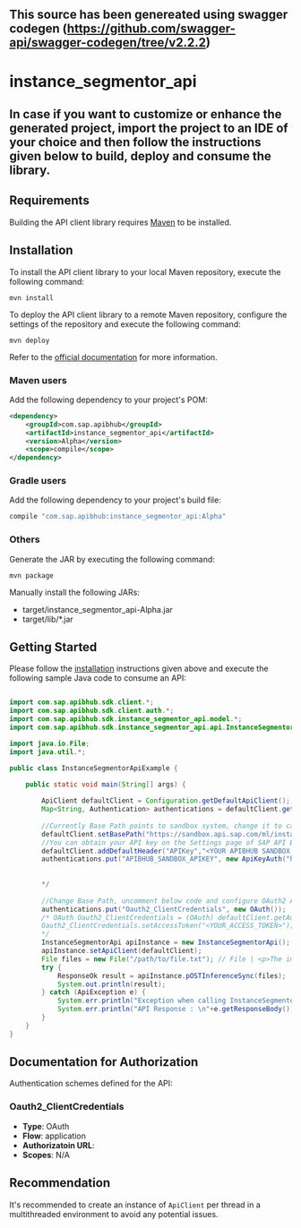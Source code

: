 ## This source has been genereated using swagger codegen (https://github.com/swagger-api/swagger-codegen/tree/v2.2.2)

# instance_segmentor_api

## In case if you want to customize or enhance the generated project, import the project to an IDE of your choice and then follow the instructions given below to build, deploy and consume the library. 

## Requirements

Building the API client library requires [Maven](https://maven.apache.org/) to be installed.

## Installation

To install the API client library to your local Maven repository, execute the following command:

```shell
mvn install
```

To deploy the API client library to a remote Maven repository, configure the settings of the repository and execute the following command:

```shell
mvn deploy
```

Refer to the [official documentation](https://maven.apache.org/plugins/maven-deploy-plugin/usage.html) for more information.

### Maven users

Add the following dependency to your project's POM:

```xml
<dependency>
    <groupId>com.sap.apibhub</groupId>
    <artifactId>instance_segmentor_api</artifactId>
    <version>Alpha</version>
    <scope>compile</scope>
</dependency>
```

### Gradle users

Add the following dependency to your project's build file:

```groovy
compile "com.sap.apibhub:instance_segmentor_api:Alpha"
```

### Others

Generate the JAR by executing the following command:

    mvn package

Manually install the following JARs:

* target/instance_segmentor_api-Alpha.jar
* target/lib/*.jar

## Getting Started

Please follow the [installation](#installation) instructions given above and execute the following sample Java code to consume an API:

```java

import com.sap.apibhub.sdk.client.*;
import com.sap.apibhub.sdk.client.auth.*;
import com.sap.apibhub.sdk.instance_segmentor_api.model.*;
import com.sap.apibhub.sdk.instance_segmentor_api.api.InstanceSegmentorApi;

import java.io.File;
import java.util.*;

public class InstanceSegmentorApiExample {

    public static void main(String[] args) {
    
		ApiClient defaultClient = Configuration.getDefaultApiClient(); 
		Map<String, Authentication> authentications = defaultClient.getAuthentications();       
		
		//Currently Base Path points to sandbox system, change it to call your API Endpoint
		defaultClient.setBasePath("https://sandbox.api.sap.com/ml/instancesegmentor");
		//You can obtain your API key on the Settings page of SAP API Business Hub. In the Settings page, choose the Show API Key toggle button to display and copy your API key. You have to be logged in to view your API Key.
		defaultClient.addDefaultHeader("APIKey","<YOUR APIBHUB SANDBOX APIKEY>"); 		
		authentications.put("APIBHUB_SANDBOX_APIKEY", new ApiKeyAuth("header", "APIKey"));
		            
        
		*/
        
		//Change Base Path, uncomment below code and configure OAuth2 Authorization to call your API Endpoint: Oauth2_ClientCredentials
		authentications.put("Oauth2_ClientCredentials", new OAuth());
		/* OAuth Oauth2_ClientCredentials = (OAuth) defaultClient.getAuthentication("Oauth2_ClientCredentials");
		Oauth2_ClientCredentials.setAccessToken("<YOUR_ACCESS_TOKEN>");
		*/		
        InstanceSegmentorApi apiInstance = new InstanceSegmentorApi();
        apiInstance.setApiClient(defaultClient);
        File files = new File("/path/to/file.txt"); // File | <p>The image to be segmented. Must be a single image file with three color channels. <ul> Accepted file extensions:**   <li>Image file: jpg jpe jpeg png**
        try {
            ResponseOk result = apiInstance.pOSTInferenceSync(files);
            System.out.println(result);
        } catch (ApiException e) {
            System.err.println("Exception when calling InstanceSegmentorApi#pOSTInferenceSync");
            System.err.println("API Response : \n"+e.getResponseBody()); 
        }
    }
}

```

## Documentation for Authorization


Authentication schemes defined for the API:
### Oauth2_ClientCredentials

- **Type**: OAuth
- **Flow**: application
- **Authorizatoin URL**: 
- **Scopes**: N/A

 

## Recommendation

It's recommended to create an instance of `ApiClient` per thread in a multithreaded environment to avoid any potential issues.

